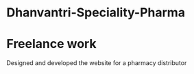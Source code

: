 # Dhanvantri-Speciality-Pharma
# Freelance work
Designed and developed the website for a pharmacy distributor
